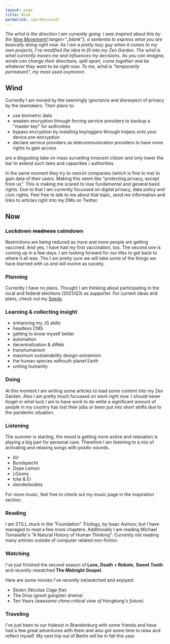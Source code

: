 ```yaml
---
layout: page
title: Wind
permalink: /garden/wind/
---
```


*The w!nd is the direction I am currently going. I was inspired about this by the [Now Movement](https://nownownow.com/about){:target="_blank"}, a sententia to express what you are basically doing right now. As I am a pretty lazy guy when it comes to my own projects, I've modified the idea to fit into my Zen Garden. The w!nd is what currently moves me and influences my decisions. As you can imagine, winds can change their directions, split apart, come together and be whatever they want to be right now. To me, w!nd is "temporarily permanent", my most used oxymoron.*

## Wind

Currently I am moved by the seemingly ignorance and disrespect of privacy by the lawmakers. Their plans to:
* use biometric data
* weaken encryption through forcing service providers to backup a "master key" for authroities
* bypass encryption by installing keyloggers through trojans onto your device pre-encryption
* declare service providers as telecommunication providers to have more rights to gain access

are a disgusting take on mass surveiling innocent citizen and only lower the bar to extend such laws and capacities / authorities.

In the same moment they try to restrict companies (which is fine to me) to gain data of their users. Making this seem like "protecting privacy, except from us". This is making me scared to lose fundamental and general basic rights. Due to that I am currently focussed on digital privacy, data policy and civic rights. Feel free to talk to me about that topic, send me information and links to articles right into my DMs on Twitter.

## Now
### Lockdown ~~madness~~ calmdown

Restrictions are being reduced as more and more people are getting vaccined. And yes, I have had my first vaccination, too. The second one is coming up in a few days. I am looking forward for our lifes to get back to where it all was. Tho I am pretty sure we will take some of the things we have learned with us and will evolve as society.

### Planning

Currently I have no plans. Thought I am thinking about participating in the local and federal elections (2021/Q3) as supporter. For current ideas and plans, check out my [Seeds](/garden/seeds/).

### Learning & collecting insight

* enhancing my JS skills
* headless CMS
* getting to know myself better
* automation
* decentralization & dWeb
* transhumanism
* maximum sustainability design-extremism
* the human species withouth planet Earth
* uniting humanity

### Doing

At this moment I am writing some articles to load some content into my Zen Garden. Also I am pretty much focussed on work right now. I should never forget in what luck I am to have work to do while a significant amount of people in my country has lost their jobs or been put into short shifts due to the pandemic situation.

### Listening

The summer is starting, the mood is getting more active and relaxation is playing a big part for personal care. Therefore I am listening to a mix of activating and relaxing songs with positiv sounds.

* Air
* Bundspecht
* Dope Lemon
* LGoony
* Icke & Er
* slenderbodies

For more music, feel free to check out my music page in the inspiration section.

### Reading

I am STILL stuck in the "Foundation" Triology, by Isaac Asimov, but I have managed to read a few more chapters. Additionally I am reading Michael Tomasello's "A Natural History of Human Thinking". Currently not reading many articles outside of computer related non-fiction.

### Watching

I've just finished the second season of **Love, Death + Robots**, **Sweet Tooth** and recently rewatched **The Midnight Gospel**.

Here are some movies I've recently (re)watched and enjoyed:
* Stolen (*Nicolas Cage ftw*)
* The Drop (*great gangster drama*)
* Ten Years (*awesome china critical view of Hongkong's future*)

### Traveling

I've just been to our hideout in Brandenburg with some friends and have had a few great adventures with them and also got some time to relax and reflect myself. My next trip out of Berlin will be in fall this year.
